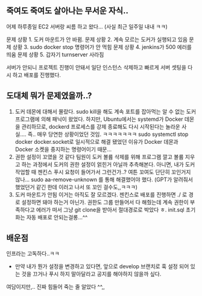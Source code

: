## 죽여도 죽여도 살아나는 무서운 자식..
어제 하루종일 EC2 서버랑 씨름 하고 왔다... (사실 최근 일주일 내내 ㅋㅋ)

문제 상황 1. 도커 마운트가 안 바뀜.
문제 상황 2. 계속 모르는 도커가 실행되고 있음
문제 상황 3. sudo docker stop 명령어가 안 먹힘
문제 상황 4. jenkins가 500 에러를 띄움
문제 상황 5. 갑자기 turnserver 사라짐

서버가 안되니 프로젝트 진행이 안돼서 일단 인스턴스 삭제하고 빠르게 서버 셋팅을 다시 하고 배포를 진행했다.

## 도대체 뭐가 문제였을까..?
1. 도커 데몬에 대해서 몰랐다.
sudo kill을 해도 계속 포트를 잡아먹는 알 수 없는 도커 프로그램에 의해 패닉이 왔었다.
하지만, Ubuntu에서는 systemd가 Docker 데몬을 관리하므로, dockerd 프로세스를 강제 종료해도 다시 시작된다는 놀라운 사실....
즉.. 매우 당연한 상황이었던 것임. ㅋㅋㅋㅋㅋㅋㅋ
sudo systemctl stop docker docker.socket로 일시적으로 해결 됐었던 이유가 Docker 데몬과 Docker 소켓을 중지하는 명령어이기 때문...
2. 권한 설정이 꼬였을 것 같다
팀원이 도커 볼륨 삭제를 위해 프로그램 깔고 볼륨 지우고 하는 과정에서 도커의 권한 설정이 얽힌거 아닐까 추측해본다.
아니면, 내가 도커 작업할 때 젠킨스 푸시 요청이 들어가서 그런건가..? 여튼 꼬여도 단단히 꼬인거지 않나...
sudo aa-remove-unknown 를 통해 해결했어야 했다. (GPT가 알려줘서 했었던거 같긴 한데 이러고 나서 또 꼬인 걸수도,,ㅋㅋㅋ)
3. 도커 마운트가 안됨
이거는 아직도 잘 모르겠다. 젠킨스로 배포를 진행하면 ./ 로 경로 설정하면 돼야 하는거 아닌가.
권한도 그룹 만들어서 다 해줬는데 계속 권한이 부족하다고 에러가 떠서
그냥 git clone을 받아서 절대경로로 박았다 ㅎ.
init.sql 초기화는 자동 배포로 안되는걸롱...^^

## 배운점
인프라는 고독하다..ㅋㅋ
+ 만약 내가 뭔가 설정을 변경하고 있다면, 앞으로 develop 브랜치로 훅 설정 되어 있는 것을 끄거나 푸시 하지 말아달라고 공지를 해야하지 않을까 싶다.

여담이지만,.. 진짜 힘들어 죽는 줄 알았다 ^^,,
